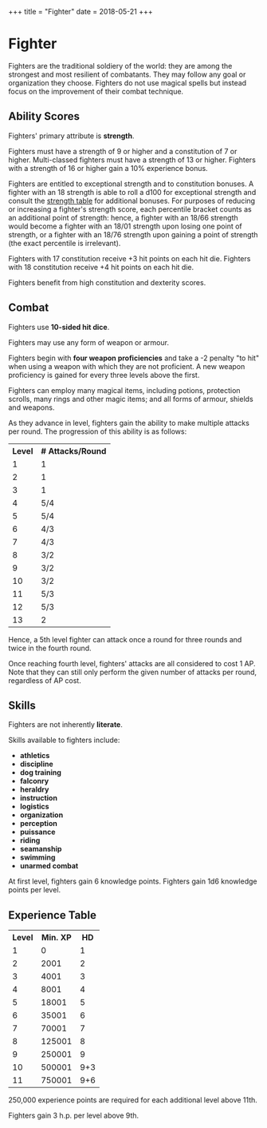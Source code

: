 +++
title = "Fighter"
date = 2018-05-21
+++

# Fighter

Fighters are the traditional soldiery of the world: they are among the strongest and most resilient of combatants.
They may follow any goal or organization they choose.
Fighters do not use magical spells but instead focus on the improvement of their combat technique.

## Ability Scores

Fighters' primary attribute is **strength**.

Fighters must have a strength of 9 or higher and a constitution of 7 or higher.
Multi-classed fighters must have a strength of 13 or higher.
Fighters with a strength of 16 or higher gain a 10% experience bonus.

Fighters are entitled to exceptional strength and to constitution bonuses.
A fighter with an 18 strength is able to roll a d100 for exceptional strength and consult the [strength table](./wiki/characters/ability-scores.md#strength-table-ii-ability-adjustments) for additional bonuses.
For purposes of reducing or increasing a fighter's strength score, each percentile bracket counts as an additional point of strength: hence, a fighter with an 18/66 strength would become a fighter with an 18/01 strength upon losing one point of strength, or a fighter with an 18/76 strength upon gaining a point of strength (the exact percentile is irrelevant).

Fighters with 17 constitution receive +3 hit points on each hit die.
Fighters with 18 constitution receive +4 hit points on each hit die.

Fighters benefit from high constitution and dexterity scores.

## Combat

Fighters use **10-sided hit dice**.

Fighters may use any form of weapon or armour.

Fighters begin with **four weapon proficiencies** and take a -2 penalty "to hit" when using a weapon with which they are not proficient.
A new weapon proficiency is gained for every three levels above the first.

Fighters can employ many magical items, including potions, protection scrolls, many rings and other magic items; and all forms of armour, shields and weapons.

As they advance in level, fighters gain the ability to make multiple attacks per round.
The progression of this ability is as follows:

<table>
<tr><th>Level</th> <th># Attacks/Round</th></tr>
<tr><td>1</td><td>1</td></tr>
<tr><td>2</td><td>1</td></tr>
<tr><td>3</td><td>1</td></tr>
<tr><td>4</td><td>5/4</td></tr>
<tr><td>5</td><td>5/4</td></tr>
<tr><td>6</td><td>4/3</td></tr>
<tr><td>7</td><td>4/3</td></tr>
<tr><td>8</td><td>3/2</td></tr>
<tr><td>9</td><td>3/2</td></tr>
<tr><td>10</td><td>3/2</td></tr>
<tr><td>11</td><td>5/3</td></tr>
<tr><td>12</td><td>5/3</td></tr>
<tr><td>13</td><td>2</td></tr>
</table>

Hence, a 5th level fighter can attack once a round for three rounds and twice in the fourth round.

Once reaching fourth level, fighters' attacks are all considered to cost 1 AP.
Note that they can still only perform the given number of attacks per round, regardless of AP cost.

## Skills

Fighters are not inherently **literate**.

Skills available to fighters include:
* **athletics**
* **discipline**
* **dog training**
* **falconry**
* **heraldry**
* **instruction**
* **logistics**
* **organization**
* **perception**
* **puissance**
* **riding**
* **seamanship**
* **swimming**
* **unarmed combat**

At first level, fighters gain 6 knowledge points.
Fighters gain 1d6 knowledge points per level.

## Experience Table

<table>
<tr><th>Level</th><th>Min. XP</th><th>HD</th></tr>
<tr><td>1</td><td>0</td><td>1</td></tr>
<tr><td>2</td><td>2001</td><td>2</td></tr>
<tr><td>3</td><td>4001</td><td>3</td></tr>
<tr><td>4</td><td>8001</td><td>4</td></tr>
<tr><td>5</td><td>18001</td><td>5</td></tr>
<tr><td>6</td><td>35001</td><td>6</td></tr>
<tr><td>7</td><td>70001</td><td>7</td></tr>
<tr><td>8</td><td>125001</td><td>8</td></tr>
<tr><td>9</td><td>250001</td><td>9</td></tr>
<tr><td>10</td><td>500001</td><td>9+3</td></tr>
<tr><td>11</td><td>750001</td><td>9+6</td></tr>
</table>

250,000 experience points are required for each additional level above 11th.

Fighters gain 3 h.p. per level above 9th.


